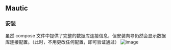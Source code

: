 ## Mautic

### 安装

虽然 compose 文件中提供了完整的数据库连接信息，但安装向导仍然会显示数据库连接配置。（此时，不用更改任何配置，即可验证通过）
![image](https://user-images.githubusercontent.com/16741975/129531174-4a347400-a3d5-4bb9-a28c-223b42f5b412.png)
